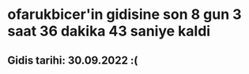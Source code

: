 # ofarukbicer'in gidisine son 8 gun 3 saat 36 dakika 43 saniye kaldi

## Gidis tarihi: 30.09.2022 :(